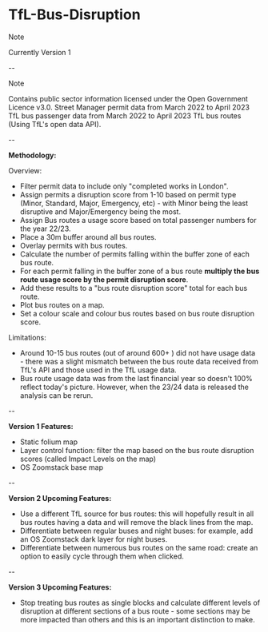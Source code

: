 # TfL-Bus-Disruption
> [!NOTE] 
> Currently Version 1

--

> [!NOTE]
> Contains public sector information licensed under the Open Government Licence v3.0.
> Street Manager permit data from March 2022 to April 2023 
> TfL bus passenger data from March 2022 to April 2023 
> TfL bus routes (Using TfL's open data API). 

--

**Methodology:**

Overview:

- Filter permit data to include only "completed works in London". 
- Assign permits a disruption score from 1-10 based on permit type (Minor, Standard, Major, Emergency, etc) - 
with Minor being the least disruptive and Major/Emergency being the most. 
- Assign Bus routes a usage score based on total passenger numbers for the year 22/23. 
- Place a 30m buffer around all bus routes.
- Overlay permits with bus routes. 
- Calculate the number of permits falling within the buffer zone of each bus route. 
- For each permit falling in the buffer zone of a bus route **multiply the bus route usage score by the permit
disruption score**.
- Add these results to a "bus route disruption score" total for each bus route. 
- Plot bus routes on a map. 
- Set a colour scale and colour bus routes based on bus route disruption score.

Limitations: 

- Around 10-15 bus routes (out of around 600+ ) did not have usage data - there was a slight mismatch between the bus
route data received from TfL's API and those used in the TfL usage data.  
- Bus route usage data was from the last financial year so doesn't 100% reflect today's picture. However, when the 23/24
data is released the analysis can be rerun. 

--

**Version 1 Features:**

- Static folium map 
- Layer control function: filter the map based on the bus route disruption scores (called Impact Levels on the map)
- OS Zoomstack base map

--

**Version 2 Upcoming Features:**

- Use a different TfL source for bus routes: this will hopefully result in all bus routes having a data and will remove
the black lines from the map. 
- Differentiate between regular buses and night buses: for example, add an OS Zoomstack dark layer for night buses. 
- Differentiate between numerous bus routes on the same road: create an option to easily 
cycle through them when clicked. 

--

**Version 3 Upcoming Features:**

- Stop treating bus routes as single blocks and calculate different levels of disruption at different sections of a bus
route - some sections may be more impacted than others and this is an important distinction to make.